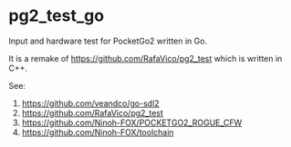 # pg2_test_go
Input and hardware test for PocketGo2 written in Go.

It is a remake of https://github.com/RafaVico/pg2_test
which is written in C++. 

See:
1. https://github.com/veandco/go-sdl2
2. https://github.com/RafaVico/pg2_test
3. https://github.com/Ninoh-FOX/POCKETGO2_ROGUE_CFW
4. https://github.com/Ninoh-FOX/toolchain


